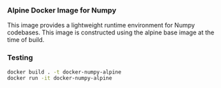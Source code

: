 ### Alpine Docker Image for Numpy

This image provides a lightweight runtime environment for Numpy codebases. 
This image is constructed using the alpine base image at the time of build.

### Testing 
```bash
docker build . -t docker-numpy-alpine
docker run -it docker-numpy-alpine
```